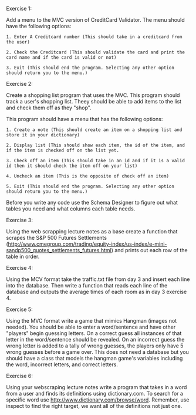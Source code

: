 Exercise 1:

Add a menu to the MVC version of CreditCard Validator. The menu should have the following options:

	1. Enter A Creditcard number (This should take in a creditcard from the user)

	2. Check the Creditcard (This should validate the card and print the card name and if the card is valid or not)

	3. Exit (This should end the program. Selecting any other option should return you to the menu.)


Exercise 2:

Create a shopping list program that uses the MVC. This program should track a user's shopping list. Theey should be able to add items to the list and check them off as they "shop".

This program should have a menu that has the following options:

	1. Create a note (This should create an item on a shopping list and store it in your dictionary)

	2. Display list (This should show each item, the id of the item, and if the item is checked off on the list yet.

	3. Check off an item (This should take in an id and if it is a valid id then it should check the item off on your list)

	4. Uncheck an item (This is the opposite of check off an item)

	5. Exit (This should end the program. Selecting any other option should return you to the menu.)

Before you write any code use the Schema Designer to figure out what tables you need and what columns each table needs.

Exercise 3:

Using the web scrapping lecture notes as a base create a function that scrapes the S&P 500 Futures Settlements (http://www.cmegroup.com/trading/equity-index/us-index/e-mini-sandp500_quotes_settlements_futures.html) and prints out each row of the table in order.

Exercise 4:

Using the MCV format take the traffic.txt file from day 3 and insert each line into the database. Then write a function that reads each line of the database and outputs the average times of each room as in day 3 exercise 4.

Exercise 5:

Using the MVC format write a game that mimics Hangman (images not needed). You should be able to enter a word/sentence and have other "players" begin guessing letters. On a correct guess all instances of that letter in the word/sentence should be revealed. On an incorrect guess the wrong letter is added to a tally of wrong guesses, the players only have 5 wrong guesses before a game over. This does not need a database but you should have a class that models the hangman game's variables including the word, incorrect letters, and correct letters.

Exercise 6:

Using your webscraping lecture notes write a program that takes in a word from a user and finds its definitions using dictionary.com. To search for a specific word use http://www.dictionary.com/browse/word. Remember, use inspect to find the right target, we want all of the definitions not just one.
